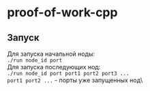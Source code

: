 # proof-of-work-cpp
## Запуск
Для запуска начальной ноды:\
 ```./run node_id port```\
Для запуска последующих нод:\
```./run node_id port port1 port2 port3 ...```\
`port1 port2 ...` - порты уже запущенных нод\
